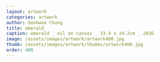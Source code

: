 ```yaml
---
layout: artwork
categories: artwork
author: Seokwoo Chung
title: emerald
caption: emerald _ oil on canvas _ 33.4 x 24.2cm _ 2016
image: /assets/images/artwork/artwork400.jpg
thumb: /assets/images/artwork/thumbs/artwork400.jpg
order: 400
---
```

